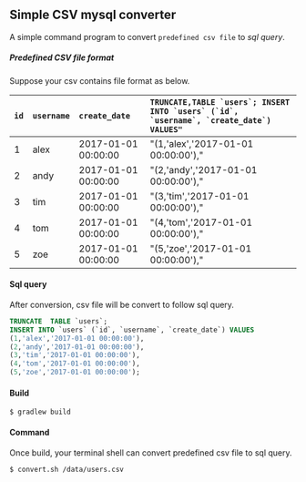 ## Simple CSV mysql converter 

A simple command program to convert `predefined csv file` to *sql query*.      


##### Predefined CSV file format

Suppose your csv contains file format as below.   

| ``id`` | ``username`` | ``create_date``         | ``TRUNCATE,TABLE `users`; INSERT INTO `users` (`id`, `username`, `create_date`) VALUES"`` |
|:---|:---------|:--------------------|:---------------------------------------------------------------------------------------|
| 1  | alex     | 2017-01-01 00:00:00 | "(1,'alex','2017-01-01 00:00:00'),"                                                    |
| 2  | andy     | 2017-01-01 00:00:00 | "(2,'andy','2017-01-01 00:00:00'),"                                                    |
| 3  | tim      | 2017-01-01 00:00:00 | "(3,'tim','2017-01-01 00:00:00'),"                                                     |
| 4  | tom      | 2017-01-01 00:00:00 | "(4,'tom','2017-01-01 00:00:00'),"                                                     |
| 5  | zoe      | 2017-01-01 00:00:00 | "(5,'zoe','2017-01-01 00:00:00'),"                                                     |


#### Sql query

After conversion, csv file will be convert to follow sql query.

```sql
TRUNCATE  TABLE `users`;
INSERT INTO `users` (`id`, `username`, `create_date`) VALUES
(1,'alex','2017-01-01 00:00:00'),
(2,'andy','2017-01-01 00:00:00'),
(3,'tim','2017-01-01 00:00:00'),
(4,'tom','2017-01-01 00:00:00'),
(5,'zoe','2017-01-01 00:00:00');
```

#### Build

```shell
$ gradlew build
```

#### Command

Once build, your terminal shell can convert predefined csv file to sql query.

```shell
$ convert.sh /data/users.csv
```
